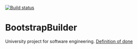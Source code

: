 [![Build status](https://travis-ci.com/SzymonJankowski98/BootstrapBuilder.svg?branch=master)](https://travis-ci.com/github/SzymonJankowski98/BootstrapBuilder)

# BootstrapBuilder 
University project for software engineering. 
[Definition of done](https://docs.google.com/spreadsheets/d/e/2PACX-1vQndYCJCWd-LgB0E3TjUa2sMFUaV2M-3plaVgLB61xtYDLnorXlL9trQWuSvEYVByVTUqGMZVzwPiEJ/pubhtml)
